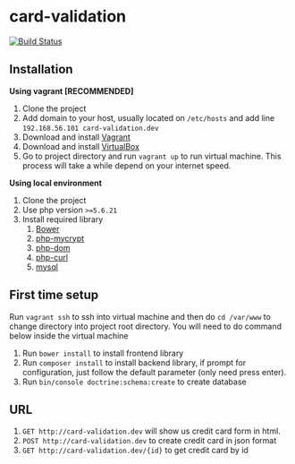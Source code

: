 card-validation
===============

[![Build Status](https://scrutinizer-ci.com/g/gusdecool/card-validation/badges/build.png?b=master)](https://scrutinizer-ci.com/g/gusdecool/card-validation/build-status/master)

Installation
------------

**Using vagrant [RECOMMENDED]**

1. Clone the project
2. Add domain to your host, usually located on `/etc/hosts` and add line `192.168.56.101 card-validation.dev`
3. Download and install [Vagrant](https://www.vagrantup.com/downloads.html)
4. Download and install [VirtualBox](https://www.virtualbox.org/wiki/Downloads)
5. Go to project directory and run `vagrant up` to run virtual machine. This process will take a while depend on your internet speed.

**Using local environment**

1. Clone the project
2. Use php version `>=5.6.21`
3. Install required library
    1. [Bower](http://bower.io/)
    2. [php-mycrypt](http://php.net/manual/en/book.mcrypt.php)
    3. [php-dom](http://php.net/manual/en/book.dom.php)
    4. [php-curl](http://php.net/manual/en/book.curl.php)
    5. [mysql](http://dev.mysql.com/downloads/mysql/)


First time setup
----------------

Run `vagrant ssh` to ssh into virtual machine and then do `cd /var/www` to change directory into project root directory.
You will need to do command below inside the virtual machine

1. Run `bower install` to install frontend library
2. Run `composer install` to install backend library, if prompt for configuration, just follow the default parameter (only need press enter).
3. Run `bin/console doctrine:schema:create` to create database

URL
---

1. `GET http://card-validation.dev` will show us credit card form in html.
2. `POST http://card-validation.dev` to create credit card in json format
3. `GET http://card-validation.dev/{id}` to get credit card by id

